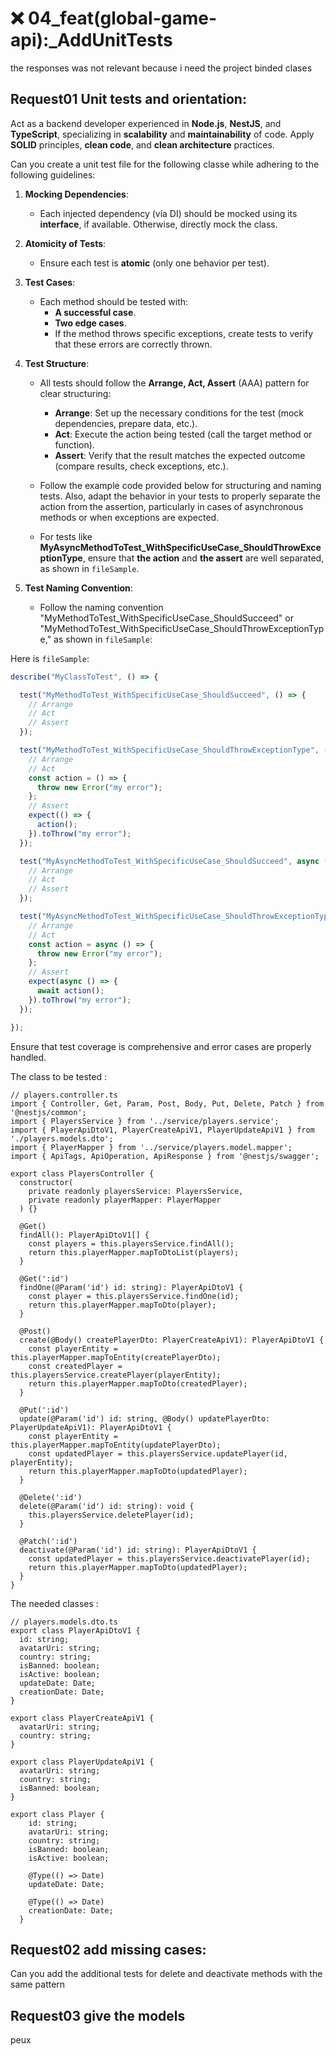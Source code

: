 # ❌ 04_feat(global-game-api):_AddUnitTests 
the responses was not relevant because i need the project binded clases

## Request01 Unit tests and orientation:

Act as a backend developer experienced in **Node.js**, **NestJS**, and **TypeScript**, specializing in **scalability** and **maintainability** of code. Apply **SOLID** principles, **clean code**, and **clean architecture** practices.

Can you create a unit test file for the following classe while adhering to the following guidelines:

1. **Mocking Dependencies**:
   - Each injected dependency (via DI) should be mocked using its **interface**, if available. Otherwise, directly mock the class.
   
2. **Atomicity of Tests**:
   - Ensure each test is **atomic** (only one behavior per test).

3. **Test Cases**:
   - Each method should be tested with:
     - **A successful case**.
     - **Two edge cases**.
     - If the method throws specific exceptions, create tests to verify that these errors are correctly thrown.

4. **Test Structure**:
   - All tests should follow the **Arrange, Act, Assert** (AAA) pattern for clear structuring:
     - **Arrange**: Set up the necessary conditions for the test (mock dependencies, prepare data, etc.).
     - **Act**: Execute the action being tested (call the target method or function).
     - **Assert**: Verify that the result matches the expected outcome (compare results, check exceptions, etc.).

   - Follow the example code provided below for structuring and naming tests. Also, adapt the behavior in your tests to properly separate the action from the assertion, particularly in cases of asynchronous methods or when exceptions are expected.

   - For tests like **MyAsyncMethodToTest_WithSpecificUseCase_ShouldThrowExceptionType**, ensure that **the action** and **the assert** are well separated, as shown in `fileSample`.

5. **Test Naming Convention**:
   - Follow the naming convention "MyMethodToTest_WithSpecificUseCase_ShouldSucceed" or "MyMethodToTest_WithSpecificUseCase_ShouldThrowExceptionType," as shown in `fileSample`:

Here is `fileSample`:
```typescript
describe("MyClassToTest", () => {

  test("MyMethodToTest_WithSpecificUseCase_ShouldSucceed", () => {
    // Arrange
    // Act
    // Assert
  });

  test("MyMethodToTest_WithSpecificUseCase_ShouldThrowExceptionType", () => {
    // Arrange
    // Act
    const action = () => {
      throw new Error("my error");
    };
    // Assert
    expect(() => {
      action();
    }).toThrow("my error");
  });

  test("MyAsyncMethodToTest_WithSpecificUseCase_ShouldSucceed", async () => {
    // Arrange
    // Act
    // Assert
  });

  test("MyAsyncMethodToTest_WithSpecificUseCase_ShouldThrowExceptionType", async () => {
    // Arrange
    // Act
    const action = async () => {
      throw new Error("my error");
    };
    // Assert
    expect(async () => {
      await action();
    }).toThrow("my error");
  });

});
```

Ensure that test coverage is comprehensive and error cases are properly handled.

The class to be tested : 

```TS
// players.controller.ts
import { Controller, Get, Param, Post, Body, Put, Delete, Patch } from '@nestjs/common';
import { PlayersService } from '../service/players.service';
import { PlayerApiDtoV1, PlayerCreateApiV1, PlayerUpdateApiV1 } from './players.models.dto';
import { PlayerMapper } from '../service/players.model.mapper';
import { ApiTags, ApiOperation, ApiResponse } from '@nestjs/swagger';

export class PlayersController {
  constructor(
    private readonly playersService: PlayersService,
    private readonly playerMapper: PlayerMapper
  ) {}

  @Get()
  findAll(): PlayerApiDtoV1[] {
    const players = this.playersService.findAll();
    return this.playerMapper.mapToDtoList(players);
  }

  @Get(':id')
  findOne(@Param('id') id: string): PlayerApiDtoV1 {
    const player = this.playersService.findOne(id);
    return this.playerMapper.mapToDto(player);
  }

  @Post()
  create(@Body() createPlayerDto: PlayerCreateApiV1): PlayerApiDtoV1 {
    const playerEntity = this.playerMapper.mapToEntity(createPlayerDto);
    const createdPlayer = this.playersService.createPlayer(playerEntity);
    return this.playerMapper.mapToDto(createdPlayer);
  }

  @Put(':id')
  update(@Param('id') id: string, @Body() updatePlayerDto: PlayerUpdateApiV1): PlayerApiDtoV1 {
    const playerEntity = this.playerMapper.mapToEntity(updatePlayerDto);
    const updatedPlayer = this.playersService.updatePlayer(id, playerEntity);
    return this.playerMapper.mapToDto(updatedPlayer);
  }

  @Delete(':id')
  delete(@Param('id') id: string): void {
    this.playersService.deletePlayer(id);
  }

  @Patch(':id')
  deactivate(@Param('id') id: string): PlayerApiDtoV1 {
    const updatedPlayer = this.playersService.deactivatePlayer(id);
    return this.playerMapper.mapToDto(updatedPlayer);
  }
}
```

The needed classes :

```Ts
// players.models.dto.ts
export class PlayerApiDtoV1 {
  id: string;
  avatarUri: string;
  country: string;
  isBanned: boolean;
  isActive: boolean;
  updateDate: Date;
  creationDate: Date;
}

export class PlayerCreateApiV1 {
  avatarUri: string;
  country: string;
}

export class PlayerUpdateApiV1 {
  avatarUri: string;
  country: string;
  isBanned: boolean;
}

export class Player {
    id: string;
    avatarUri: string;
    country: string;
    isBanned: boolean;
    isActive: boolean;
  
    @Type(() => Date)
    updateDate: Date;
  
    @Type(() => Date)
    creationDate: Date;
  }
```

## Request02 add missing cases:

Can you add the additional tests for delete and deactivate methods with the same pattern

## Request03 give the models

peux 